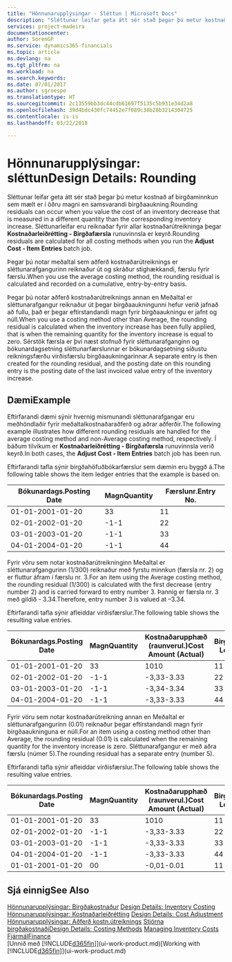 ```yaml
---
title: "Hönnunarupplýsingar - Sléttun | Microsoft Docs"
description: "Sléttunar leifar geta átt sér stað þegar þú metur kostnað af birgðaminnkun sem mælt er í öðru magni en samsvarandi birgðaaukning. Sléttunarleifar eru reiknaðar fyrir allar kostnaðarútreikninga þegar **Kostnaðarleiðrétting - Birgðafærsla** runuvinnsla er keyrð."
services: project-madeira
documentationcenter: 
author: SorenGP
ms.service: dynamics365-financials
ms.topic: article
ms.devlang: na
ms.tgt_pltfrm: na
ms.workload: na
ms.search.keywords: 
ms.date: 07/01/2017
ms.author: sgroespe
ms.translationtype: HT
ms.sourcegitcommit: 2c13559bb3dc44cdb61697f5135c5b931e34d2a8
ms.openlocfilehash: 39d4bdc430fc74452e7f089c38b28b3214304725
ms.contentlocale: is-is
ms.lasthandoff: 03/22/2018

---
```

# <a name="design-details-rounding"></a><span data-ttu-id="3787e-104">Hönnunarupplýsingar: sléttun</span><span class="sxs-lookup"><span data-stu-id="3787e-104">Design Details: Rounding</span></span>
<span data-ttu-id="3787e-105">Sléttunar leifar geta átt sér stað þegar þú metur kostnað af birgðaminnkun sem mælt er í öðru magni en samsvarandi birgðaaukning.</span><span class="sxs-lookup"><span data-stu-id="3787e-105">Rounding residuals can occur when you value the cost of an inventory decrease that is measured in a different quantity than the corresponding inventory increase.</span></span> <span data-ttu-id="3787e-106">Sléttunarleifar eru reiknaðar fyrir allar kostnaðarútreikninga þegar **Kostnaðarleiðrétting - Birgðafærsla** runuvinnsla er keyrð.</span><span class="sxs-lookup"><span data-stu-id="3787e-106">Rounding residuals are calculated for all costing methods when you run the **Adjust Cost - Item Entries** batch job.</span></span>  

 <span data-ttu-id="3787e-107">Þegar þú notar meðaltal sem aðferð kostnaðarútreiknings er sléttunarafgangurinn reiknaður út og skráður stighækkandi, færslu fyrir færslu.</span><span class="sxs-lookup"><span data-stu-id="3787e-107">When you use the average costing method, the rounding residual is calculated and recorded on a cumulative, entry-by-entry basis.</span></span>  

 <span data-ttu-id="3787e-108">Þegar þú notar aðferð kostnaðarútreiknings annan en Meðaltal er sléttunarafgangur reiknaður út þegar birgðaaukningunni hefur verið jafnað að fullu, það er þegar eftirstandandi magn fyrir birgðaaukningu er jafnt og núll.</span><span class="sxs-lookup"><span data-stu-id="3787e-108">When you use a costing method other than Average, the rounding residual is calculated when the inventory increase has been fully applied, that is when the remaining quantity for the inventory increase is equal to zero.</span></span> <span data-ttu-id="3787e-109">Sérstök færsla er því næst stofnuð fyrir sléttunarafganginn og bókunardagsetning sléttunarfærslunnar er bókunardagsetning síðustu reikningsfærðu virðisfærslu birgðaaukningarinnar.</span><span class="sxs-lookup"><span data-stu-id="3787e-109">A separate entry is then created for the rounding residual, and the posting date on this rounding entry is the posting date of the last invoiced value entry of the inventory increase.</span></span>  

## <a name="example"></a><span data-ttu-id="3787e-110">Dæmi</span><span class="sxs-lookup"><span data-stu-id="3787e-110">Example</span></span>  
 <span data-ttu-id="3787e-111">Eftirfarandi dæmi sýnir hvernig mismunandi sléttunarafgangar eru meðhöndlaðir fyrir meðaltalkostnaðaraðferð og aðrar aðferðir.</span><span class="sxs-lookup"><span data-stu-id="3787e-111">The following example illustrates how different rounding residuals are handled for the average costing method and non-Average costing method, respectively.</span></span> <span data-ttu-id="3787e-112">Í báðum tilvikum er **Kostnaðarleiðrétting - Birgðafærsla** runuvinnsla verið keyrð.</span><span class="sxs-lookup"><span data-stu-id="3787e-112">In both cases, the **Adjust Cost - Item Entries** batch job has been run.</span></span>  

 <span data-ttu-id="3787e-113">Eftirfarandi tafla sýnir birgðahöfuðbókarfærslur sem dæmin eru byggð á.</span><span class="sxs-lookup"><span data-stu-id="3787e-113">The following table shows the item ledger entries that the example is based on.</span></span>  

|<span data-ttu-id="3787e-114">Bókunardags.</span><span class="sxs-lookup"><span data-stu-id="3787e-114">Posting Date</span></span>|<span data-ttu-id="3787e-115">Magn</span><span class="sxs-lookup"><span data-stu-id="3787e-115">Quantity</span></span>|<span data-ttu-id="3787e-116">Færslunr.</span><span class="sxs-lookup"><span data-stu-id="3787e-116">Entry No.</span></span>|  
|------------------|--------------|---------------|  
|<span data-ttu-id="3787e-117">01-01-20</span><span class="sxs-lookup"><span data-stu-id="3787e-117">01-01-20</span></span>|<span data-ttu-id="3787e-118">3</span><span class="sxs-lookup"><span data-stu-id="3787e-118">3</span></span>|<span data-ttu-id="3787e-119">1</span><span class="sxs-lookup"><span data-stu-id="3787e-119">1</span></span>|  
|<span data-ttu-id="3787e-120">02-01-20</span><span class="sxs-lookup"><span data-stu-id="3787e-120">02-01-20</span></span>|<span data-ttu-id="3787e-121">-1</span><span class="sxs-lookup"><span data-stu-id="3787e-121">-1</span></span>|<span data-ttu-id="3787e-122">2</span><span class="sxs-lookup"><span data-stu-id="3787e-122">2</span></span>|  
|<span data-ttu-id="3787e-123">03-01-20</span><span class="sxs-lookup"><span data-stu-id="3787e-123">03-01-20</span></span>|<span data-ttu-id="3787e-124">-1</span><span class="sxs-lookup"><span data-stu-id="3787e-124">-1</span></span>|<span data-ttu-id="3787e-125">3</span><span class="sxs-lookup"><span data-stu-id="3787e-125">3</span></span>|  
|<span data-ttu-id="3787e-126">04-01-20</span><span class="sxs-lookup"><span data-stu-id="3787e-126">04-01-20</span></span>|<span data-ttu-id="3787e-127">-1</span><span class="sxs-lookup"><span data-stu-id="3787e-127">-1</span></span>|<span data-ttu-id="3787e-128">4</span><span class="sxs-lookup"><span data-stu-id="3787e-128">4</span></span>|  

 <span data-ttu-id="3787e-129">Fyrir vöru sem notar kostnaðarútreikninginn Meðaltal er sléttunarafgangurinn (1/300) reiknaður með fyrstu minnkun (færsla nr. 2) og er fluttur áfram í færslu nr. 3.</span><span class="sxs-lookup"><span data-stu-id="3787e-129">For an item using the Average costing method, the rounding residual (1/300) is calculated with the first decrease (entry number 2) and is carried forward to entry number 3.</span></span> <span data-ttu-id="3787e-130">Þannig er færsla nr. 3 með gildið - 3.34.</span><span class="sxs-lookup"><span data-stu-id="3787e-130">Therefore, entry number 3 is valued at –3.34.</span></span>  

 <span data-ttu-id="3787e-131">Eftirfarandi tafla sýnir afleiddar virðisfærslur.</span><span class="sxs-lookup"><span data-stu-id="3787e-131">The following table shows the resulting value entries.</span></span>  

|<span data-ttu-id="3787e-132">Bókunardags.</span><span class="sxs-lookup"><span data-stu-id="3787e-132">Posting Date</span></span>|<span data-ttu-id="3787e-133">Magn</span><span class="sxs-lookup"><span data-stu-id="3787e-133">Quantity</span></span>|<span data-ttu-id="3787e-134">Kostnaðarupphæð (raunverul.)</span><span class="sxs-lookup"><span data-stu-id="3787e-134">Cost Amount (Actual)</span></span>|<span data-ttu-id="3787e-135">Birgðafærslunr.</span><span class="sxs-lookup"><span data-stu-id="3787e-135">Item Ledger Entry No.</span></span>|<span data-ttu-id="3787e-136">Færslunr.</span><span class="sxs-lookup"><span data-stu-id="3787e-136">Entry No.</span></span>|  
|------------------|--------------|----------------------------|---------------------------|---------------|  
|<span data-ttu-id="3787e-137">01-01-20</span><span class="sxs-lookup"><span data-stu-id="3787e-137">01-01-20</span></span>|<span data-ttu-id="3787e-138">3</span><span class="sxs-lookup"><span data-stu-id="3787e-138">3</span></span>|<span data-ttu-id="3787e-139">10</span><span class="sxs-lookup"><span data-stu-id="3787e-139">10</span></span>|<span data-ttu-id="3787e-140">1</span><span class="sxs-lookup"><span data-stu-id="3787e-140">1</span></span>|<span data-ttu-id="3787e-141">1</span><span class="sxs-lookup"><span data-stu-id="3787e-141">1</span></span>|  
|<span data-ttu-id="3787e-142">02-01-20</span><span class="sxs-lookup"><span data-stu-id="3787e-142">02-01-20</span></span>|<span data-ttu-id="3787e-143">-1</span><span class="sxs-lookup"><span data-stu-id="3787e-143">-1</span></span>|<span data-ttu-id="3787e-144">-3,33</span><span class="sxs-lookup"><span data-stu-id="3787e-144">-3.33</span></span>|<span data-ttu-id="3787e-145">2</span><span class="sxs-lookup"><span data-stu-id="3787e-145">2</span></span>|<span data-ttu-id="3787e-146">2</span><span class="sxs-lookup"><span data-stu-id="3787e-146">2</span></span>|  
|<span data-ttu-id="3787e-147">03-01-20</span><span class="sxs-lookup"><span data-stu-id="3787e-147">03-01-20</span></span>|<span data-ttu-id="3787e-148">-1</span><span class="sxs-lookup"><span data-stu-id="3787e-148">-1</span></span>|<span data-ttu-id="3787e-149">-3,34</span><span class="sxs-lookup"><span data-stu-id="3787e-149">-3.34</span></span>|<span data-ttu-id="3787e-150">3</span><span class="sxs-lookup"><span data-stu-id="3787e-150">3</span></span>|<span data-ttu-id="3787e-151">3</span><span class="sxs-lookup"><span data-stu-id="3787e-151">3</span></span>|  
|<span data-ttu-id="3787e-152">04-01-20</span><span class="sxs-lookup"><span data-stu-id="3787e-152">04-01-20</span></span>|<span data-ttu-id="3787e-153">-1</span><span class="sxs-lookup"><span data-stu-id="3787e-153">-1</span></span>|<span data-ttu-id="3787e-154">-3,33</span><span class="sxs-lookup"><span data-stu-id="3787e-154">-3.33</span></span>|<span data-ttu-id="3787e-155">4</span><span class="sxs-lookup"><span data-stu-id="3787e-155">4</span></span>|<span data-ttu-id="3787e-156">4</span><span class="sxs-lookup"><span data-stu-id="3787e-156">4</span></span>|  

 <span data-ttu-id="3787e-157">Fyrir vöru sem notar kostnaðarútreikning annan en Meðaltal er sléttunarafgangurinn (0.01) reiknaður þegar eftirstandandi magn fyrir birgðaaukninguna er núll.</span><span class="sxs-lookup"><span data-stu-id="3787e-157">For an item using a costing method other than Average, the rounding residual (0.01) is calculated when the remaining quantity for the inventory increase is zero.</span></span> <span data-ttu-id="3787e-158">Sléttunarafgangur er með aðra færslu (númer 5).</span><span class="sxs-lookup"><span data-stu-id="3787e-158">The rounding residual has a separate entry (number 5).</span></span>  

 <span data-ttu-id="3787e-159">Eftirfarandi tafla sýnir afleiddar virðisfærslur.</span><span class="sxs-lookup"><span data-stu-id="3787e-159">The following table shows the resulting value entries.</span></span>  

|<span data-ttu-id="3787e-160">Bókunardags.</span><span class="sxs-lookup"><span data-stu-id="3787e-160">Posting Date</span></span>|<span data-ttu-id="3787e-161">Magn</span><span class="sxs-lookup"><span data-stu-id="3787e-161">Quantity</span></span>|<span data-ttu-id="3787e-162">Kostnaðarupphæð (raunverul.)</span><span class="sxs-lookup"><span data-stu-id="3787e-162">Cost Amount (Actual)</span></span>|<span data-ttu-id="3787e-163">Birgðafærslunr.</span><span class="sxs-lookup"><span data-stu-id="3787e-163">Item Ledger Entry No.</span></span>|<span data-ttu-id="3787e-164">Færslunr.</span><span class="sxs-lookup"><span data-stu-id="3787e-164">Entry No.</span></span>|  
|------------------|--------------|----------------------------|---------------------------|---------------|  
|<span data-ttu-id="3787e-165">01-01-20</span><span class="sxs-lookup"><span data-stu-id="3787e-165">01-01-20</span></span>|<span data-ttu-id="3787e-166">3</span><span class="sxs-lookup"><span data-stu-id="3787e-166">3</span></span>|<span data-ttu-id="3787e-167">10</span><span class="sxs-lookup"><span data-stu-id="3787e-167">10</span></span>|<span data-ttu-id="3787e-168">1</span><span class="sxs-lookup"><span data-stu-id="3787e-168">1</span></span>|<span data-ttu-id="3787e-169">1</span><span class="sxs-lookup"><span data-stu-id="3787e-169">1</span></span>|  
|<span data-ttu-id="3787e-170">02-01-20</span><span class="sxs-lookup"><span data-stu-id="3787e-170">02-01-20</span></span>|<span data-ttu-id="3787e-171">-1</span><span class="sxs-lookup"><span data-stu-id="3787e-171">-1</span></span>|<span data-ttu-id="3787e-172">-3,33</span><span class="sxs-lookup"><span data-stu-id="3787e-172">-3.33</span></span>|<span data-ttu-id="3787e-173">2</span><span class="sxs-lookup"><span data-stu-id="3787e-173">2</span></span>|<span data-ttu-id="3787e-174">2</span><span class="sxs-lookup"><span data-stu-id="3787e-174">2</span></span>|  
|<span data-ttu-id="3787e-175">03-01-20</span><span class="sxs-lookup"><span data-stu-id="3787e-175">03-01-20</span></span>|<span data-ttu-id="3787e-176">-1</span><span class="sxs-lookup"><span data-stu-id="3787e-176">-1</span></span>|<span data-ttu-id="3787e-177">-3,33</span><span class="sxs-lookup"><span data-stu-id="3787e-177">-3.33</span></span>|<span data-ttu-id="3787e-178">3</span><span class="sxs-lookup"><span data-stu-id="3787e-178">3</span></span>|<span data-ttu-id="3787e-179">3</span><span class="sxs-lookup"><span data-stu-id="3787e-179">3</span></span>|  
|<span data-ttu-id="3787e-180">04-01-20</span><span class="sxs-lookup"><span data-stu-id="3787e-180">04-01-20</span></span>|<span data-ttu-id="3787e-181">-1</span><span class="sxs-lookup"><span data-stu-id="3787e-181">-1</span></span>|<span data-ttu-id="3787e-182">-3,33</span><span class="sxs-lookup"><span data-stu-id="3787e-182">-3.33</span></span>|<span data-ttu-id="3787e-183">4</span><span class="sxs-lookup"><span data-stu-id="3787e-183">4</span></span>|<span data-ttu-id="3787e-184">4</span><span class="sxs-lookup"><span data-stu-id="3787e-184">4</span></span>|  
|<span data-ttu-id="3787e-185">01-01-20</span><span class="sxs-lookup"><span data-stu-id="3787e-185">01-01-20</span></span>|<span data-ttu-id="3787e-186">0</span><span class="sxs-lookup"><span data-stu-id="3787e-186">0</span></span>|<span data-ttu-id="3787e-187">-0,01</span><span class="sxs-lookup"><span data-stu-id="3787e-187">-0.01</span></span>|<span data-ttu-id="3787e-188">1</span><span class="sxs-lookup"><span data-stu-id="3787e-188">1</span></span>|<span data-ttu-id="3787e-189">5</span><span class="sxs-lookup"><span data-stu-id="3787e-189">5</span></span>|  

## <a name="see-also"></a><span data-ttu-id="3787e-190">Sjá einnig</span><span class="sxs-lookup"><span data-stu-id="3787e-190">See Also</span></span>  
 <span data-ttu-id="3787e-191">[Hönnunarupplýsingar: Birgðakostnaður](design-details-inventory-costing.md) </span><span class="sxs-lookup"><span data-stu-id="3787e-191">[Design Details: Inventory Costing](design-details-inventory-costing.md) </span></span>  
 <span data-ttu-id="3787e-192">[Hönnunarupplýsingar: Kostnaðarleiðrétting](design-details-cost-adjustment.md) </span><span class="sxs-lookup"><span data-stu-id="3787e-192">[Design Details: Cost Adjustment](design-details-cost-adjustment.md) </span></span>  
 <span data-ttu-id="3787e-193">[Hönnunarupplýsingar: Aðferð kostn.útreiknings](design-details-costing-methods.md) [Stjórna birgðakostnaði](finance-manage-inventory-costs.md)</span><span class="sxs-lookup"><span data-stu-id="3787e-193">[Design Details: Costing Methods](design-details-costing-methods.md) [Managing Inventory Costs](finance-manage-inventory-costs.md)</span></span>  
 [<span data-ttu-id="3787e-194">Fjármál</span><span class="sxs-lookup"><span data-stu-id="3787e-194">Finance</span></span>](finance.md)  
 <span data-ttu-id="3787e-195">[Unnið með [!INCLUDE[d365fin](includes/d365fin_md.md)]](ui-work-product.md)</span><span class="sxs-lookup"><span data-stu-id="3787e-195">[Working with [!INCLUDE[d365fin](includes/d365fin_md.md)]](ui-work-product.md)</span></span>

